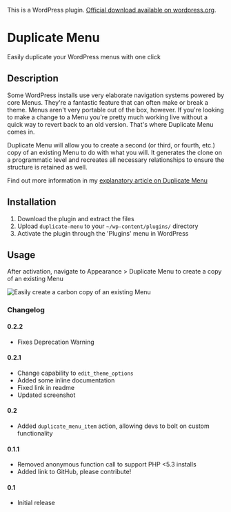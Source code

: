 This is a WordPress plugin. [Official download available on wordpress.org](https://wordpress.org/plugins/duplicate-menu/).

# Duplicate Menu

Easily duplicate your WordPress menus with one click

## Description

Some WordPress installs use very elaborate navigation systems powered by core Menus. They're a fantastic feature that can often make or break a theme. Menus aren't very portable out of the box, however. If you're looking to make a change to a Menu you're pretty much working live without a quick way to revert back to an old version. That's where Duplicate Menu comes in.

Duplicate Menu will allow you to create a second (or third, or fourth, etc.) copy of an existing Menu to do with what you will. It generates the clone on a programmatic level and recreates all necessary relationships to ensure the structure is retained as well.

Find out more information in my [explanatory article on Duplicate Menu](http://mondaybynoon.com/wordpress-plugin-duplicate-menu/)

## Installation

1. Download the plugin and extract the files
1. Upload `duplicate-menu` to your `~/wp-content/plugins/` directory
1. Activate the plugin through the 'Plugins' menu in WordPress

## Usage

After activation, navigate to Appearance > Duplicate Menu to create a copy of an existing Menu

![Easily create a carbon copy of an existing Menu](https://mondaybynoon.com/wp-content/uploads/2017/10/screenshot-1.png)

### Changelog

#### 0.2.2
- Fixes Deprecation Warning

#### 0.2.1
- Change capability to <code>edit_theme_options</code>
- Added some inline documentation
- Fixed link in readme
- Updated screenshot

#### 0.2
- Added <code>duplicate_menu_item</code> action, allowing devs to bolt on custom functionality

#### 0.1.1
- Removed anonymous function call to support PHP <5.3 installs
- Added link to GitHub, please contribute!

#### 0.1
- Initial release
